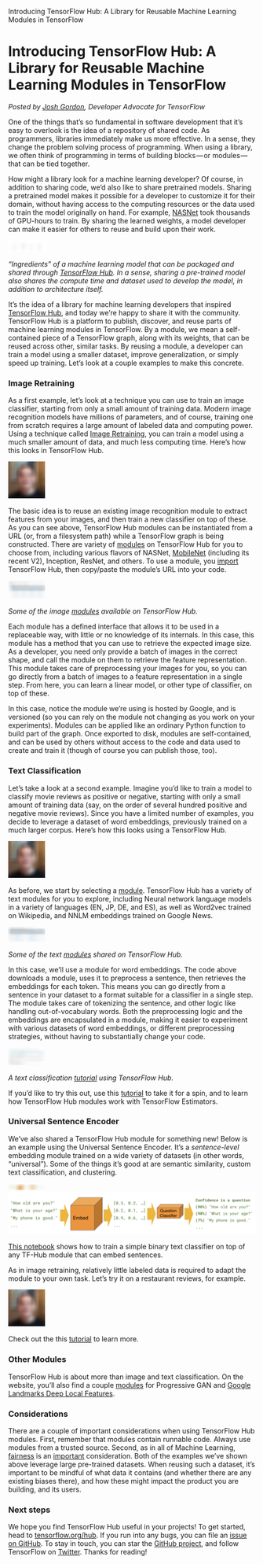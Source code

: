 Introducing TensorFlow Hub: A Library for Reusable Machine Learning Modules in TensorFlow

# Introducing TensorFlow Hub: A Library for Reusable Machine Learning Modules in TensorFlow

*Posted by *[*Josh Gordon*](http://twitter.com/random_forests)*, Developer Advocate for TensorFlow*

One of the things that’s so fundamental in software development that it’s easy to overlook is the idea of a repository of shared code. As programmers, libraries immediately make us more effective. In a sense, they change the problem solving process of programming. When using a library, we often think of programming in terms of building blocks — or modules — that can be tied together.

How might a library look for a machine learning developer? Of course, in addition to sharing code, we’d also like to share pretrained models. Sharing a pretrained model makes it possible for a developer to customize it for their domain, without having access to the computing resources or the data used to train the model originally on hand. For example, [NASNet](https://research.googleblog.com/2017/11/automl-for-large-scale-image.html) took thousands of GPU-hours to train. By sharing the learned weights, a model developer can make it easier for others to reuse and build upon their work.

![](../_resources/6992490ded5720115ea7ee4ba06b3313.png)

*“Ingredients” of a machine learning model that can be packaged and shared through *[*TensorFlow Hub*](http://tensorflow.org/hub)*. In a sense, sharing a pre-trained model also shares the compute time and dataset used to develop the model, in addition to architecture itself.*

It’s the idea of a library for machine learning developers that inspired [TensorFlow Hub](http://tensorflow.org/hub), and today we’re happy to share it with the community. TensorFlow Hub is a platform to publish, discover, and reuse parts of machine learning modules in TensorFlow. By a module, we mean a self-contained piece of a TensorFlow graph, along with its weights, that can be reused across other, similar tasks. By reusing a module, a developer can train a model using a smaller dataset, improve generalization, or simply speed up training. Let’s look at a couple examples to make this concrete.

### Image Retraining

As a first example, let’s look at a technique you can use to train an image classifier, starting from only a small amount of training data. Modern image recognition models have millions of parameters, and of course, training one from scratch requires a large amount of labeled data and computing power. Using a technique called [Image Retraining](https://www.tensorflow.org/tutorials/image_retraining), you can train a model using a much smaller amount of data, and much less computing time. Here’s how this looks in TensorFlow Hub.

![](../_resources/761c114c8a2fa40b1e1c30b215b9d914.png)

The basic idea is to reuse an existing image recognition module to extract features from your images, and then train a new classifier on top of these. As you can see above, TensorFlow Hub modules can be instantiated from a URL (or, from a filesystem path) while a TensorFlow graph is being constructed. There are variety of [modules](http://tensorflow.org/hub/modules) on TensorFlow Hub for you to choose from, including various flavors of NASNet, [MobileNet](https://research.googleblog.com/2017/06/mobilenets-open-source-models-for.html) (including its recent V2), Inception, ResNet, and others. To use a module, you [import](http://tensorflow.org/hub/installation) TensorFlow Hub, then copy/paste the module’s URL into your code.

![](../_resources/698b3ae0c25532651514e010f73219ab.png)

*Some of the image *[*modules*](http://tensorflow.org/hub/modules)* available on TensorFlow Hub.*

Each module has a defined interface that allows it to be used in a replaceable way, with little or no knowledge of its internals. In this case, this module has a method that you can use to retrieve the expected image size. As a developer, you need only provide a batch of images in the correct shape, and call the module on them to retrieve the feature representation. This module takes care of preprocessing your images for you, so you can go directly from a batch of images to a feature representation in a single step. From here, you can learn a linear model, or other type of classifier, on top of these.

In this case, notice the module we’re using is hosted by Google, and is versioned (so you can rely on the module not changing as you work on your experiments). Modules can be applied like an ordinary Python function to build part of the graph. Once exported to disk, modules are self-contained, and can be used by others without access to the code and data used to create and train it (though of course you can publish those, too).

### Text Classification

Let’s take a look at a second example. Imagine you’d like to train a model to classify movie reviews as positive or negative, starting with only a small amount of training data (say, on the order of several hundred positive and negative movie reviews). Since you have a limited number of examples, you decide to leverage a dataset of word embeddings, previously trained on a much larger corpus. Here’s how this looks using a TensorFlow Hub.

![](../_resources/761c114c8a2fa40b1e1c30b215b9d914.png)

As before, we start by selecting a [module](http://tensorflow.org/hub/modules/text). TensorFlow Hub has a variety of text modules for you to explore, including Neural network language models in a variety of languages (EN, JP, DE, and ES), as well as Word2vec trained on Wikipedia, and NNLM embeddings trained on Google News.

![](../_resources/da497fcbfae1f93e020771d0c1e8a667.png)

*Some of the text *[*modules*](http://tensorflow.org/hub/modules/text)* shared on TensorFlow Hub.*

In this case, we’ll use a module for word embeddings. The code above downloads a module, uses it to preprocess a sentence, then retrieves the embeddings for each token. This means you can go directly from a sentence in your dataset to a format suitable for a classifier in a single step. The module takes care of tokenizing the sentence, and other logic like handling out-of-vocabulary words. Both the preprocessing logic and the embeddings are encapsulated in a module, making it easier to experiment with various datasets of word embeddings, or different preprocessing strategies, without having to substantially change your code.

![](../_resources/33a5d72022fbb0976cce0e0d03db13d8.png)

*A text classification *[*tutorial*](http://tensorflow.org/tutorials/text_classification_with_tf_hub)* using TensorFlow Hub.*

If you’d like to try this out, use this [tutorial](http://tensorflow.org/tutorials/text_classification_with_tf_hub) to take it for a spin, and to learn how TensorFlow Hub modules work with TensorFlow Estimators.

### Universal Sentence Encoder

We’ve also shared a TensorFlow Hub module for something new! Below is an example using the Universal Sentence Encoder. It’s a *sentence-level* embedding module trained on a wide variety of datasets (in other words, “universal”). Some of the things it’s good at are semantic similarity, custom text classification, and clustering.

![](../_resources/3dbd253c834ec232ebbdbc45bc4d4560.png)![1*ack_mbSYP96g3Yu5YhlUrQ.png](../_resources/bfe898b3e94650e93e07be36d90efc44.png)

[This notebook](https://colab.research.google.com/github/tensorflow/hub/blob/r0.1/examples/colab/text_classification_with_tf_hub.ipynb) shows how to train a simple binary text classifier on top of any TF-Hub module that can embed sentences.

As in image retraining, relatively little labeled data is required to adapt the module to your own task. Let’s try it on a restaurant reviews, for example.

![](../_resources/761c114c8a2fa40b1e1c30b215b9d914.png)

Check out the this [tutorial](http://tensorflow.org/tutorials/text_classification_with_tf_hub) to learn more.

### Other Modules

TensorFlow Hub is about more than image and text classification. On the website, you’ll also find a couple [modules](http://tensorflow.org/hub/modules/other) for Progressive GAN and [Google Landmarks Deep Local Features](https://github.com/tensorflow/models/tree/master/research/delf).

### Considerations

There are a couple of important considerations when using TensorFlow Hub modules. First, remember that modules contain runnable code. Always use modules from a trusted source. Second, as in all of Machine Learning, [fairness](http://ml-fairness.com/) is an [important](https://research.googleblog.com/2016/10/equality-of-opportunity-in-machine.html) consideration. Both of the examples we’ve shown above leverage large pre-trained datasets. When reusing such a dataset, it’s important to be mindful of what data it contains (and whether there are any existing biases there), and how these might impact the product you are building, and its users.

### Next steps

We hope you find TensorFlow Hub useful in your projects! To get started, head to [tensorflow.org/hub](http://tensorflow.org/hub). If you run into any bugs, you can file an [issue on GitHub](https://github.com/tensorflow/hub/issues). To stay in touch, you can star the [GitHub project](https://github.com/tensorflow/hub), and follow TensorFlow on [Twitter](http://twitter.com/tensorflow). Thanks for reading!
